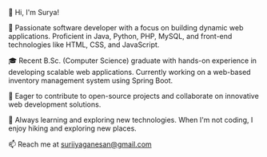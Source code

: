 👋 Hi, I'm Surya!

🚀 Passionate software developer with a focus on building dynamic web applications. Proficient in Java, Python, PHP, MySQL, and front-end technologies like HTML, CSS, and JavaScript.

🎓 Recent B.Sc. (Computer Science) graduate with hands-on experience in developing scalable web applications. Currently working on a web-based inventory management system using Spring Boot.

💼 Eager to contribute to open-source projects and collaborate on innovative web development solutions.

🌱 Always learning and exploring new technologies. When I'm not coding, I enjoy hiking and exploring new places.

📫 Reach me at suriiyaganesan@gmail.com


<!---
Suriiya-M/Suriiya-M is a ✨ special ✨ repository because its `README.md` (this file) appears on your GitHub profile.
You can click the Preview link to take a look at your changes.
--->

